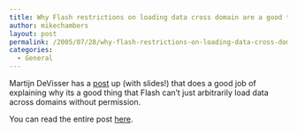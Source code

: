 ```yaml
---
title: Why Flash restrictions on loading data cross domain are a good thing
author: mikechambers
layout: post
permalink: /2005/07/28/why-flash-restrictions-on-loading-data-cross-domain-are-a-good-thing/
categories:
  - General
---
```



Martijn DeVisser has a [post][1] up (with slides!) that does a good job of explaining why its a good thing that Flash can&#8217;t just arbitrarily load data across domains without permission.

You can read the entire post [here][1].

 [1]: http://www.martijndevisser.com/archives/000056.php